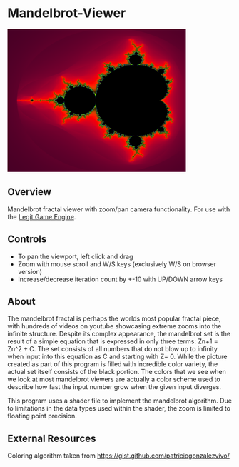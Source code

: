 # Mandelbrot-Viewer

<img src="./mandelbrot.png" width="400" height="320">

## Overview
Mandelbrot fractal viewer with zoom/pan camera functionality.  For use with the [Legit Game Engine](https://github.com/brock-eng/Legit-Game-Engine).

## Controls
- To pan the viewport, left click and drag
- Zoom with mouse scroll and W/S keys (exclusively W/S on browser version)
- Increase/decrease iteration count by +-10 with UP/DOWN arrow keys

## About
The mandelbrot fractal is perhaps the worlds most popular fractal piece, with hundreds of videos on youtube showcasing extreme zooms into the infinite structure.  Despite its complex appearance, the mandelbrot set is the result of a simple equation that is expressed in only three terms: Zn+1 = Zn^2 + C.  The set consists of all numbers that do not blow up to infinity when input into this equation as C and starting with Z= 0. While the picture created as part of this program is filled with incredible color variety, the actual set itself consists of the black portion.  The colors that we see when we look at most mandelbrot viewers are actually a color scheme used to describe how fast the input number grow when the given input diverges.  

This program uses a shader file to implement the mandelbrot algorithm.  Due to limitations in the data types used within the shader,  the zoom is limited to floating point precision.

## External Resources
Coloring algorithm taken from https://gist.github.com/patriciogonzalezvivo/
